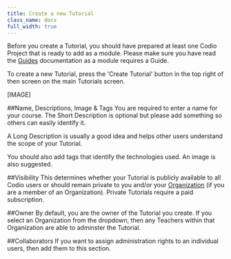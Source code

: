 ```yaml
---
title: Create a new Tutorial
class_name: docs
full_width: true
---
```


Before you create a Tutorial, you should have prepared at least one Codio Project that is ready to add as a module. Please make sure you have read the [Guides](/docs/ide/tools/guides/) documentation as a module requires a Guide.

To create a new Tutorial, press the 'Create Tutorial' button in the top right of then screen on the main Tutorials screen.

[IMAGE]

##Name, Descriptions, Image & Tags
You are required to enter a name for your course. The Short Description is optional but please add something so others can easily identify it.

A Long Description is usually a good idea and helps other users understand the scope of your Tutorial.

You should also add tags that identify the technologies used. An image is also suggested.

##Visibility
This determines whether your Tutorial is publicly available to all Codio users or should remain private to you and/or your [Organization](/docs/dashboard/organizations/) (if you are a member of an Organization). Private Tutorials require a paid subscription.

##Owner
By default, you are the owner of the Tutorial you create. If you select an Organization from the dropdown, then any Teachers within that Organization are able to adminster the Tutorial.

##Collaborators
If you want to assign administration rights to an individual users, then add them to this section.
